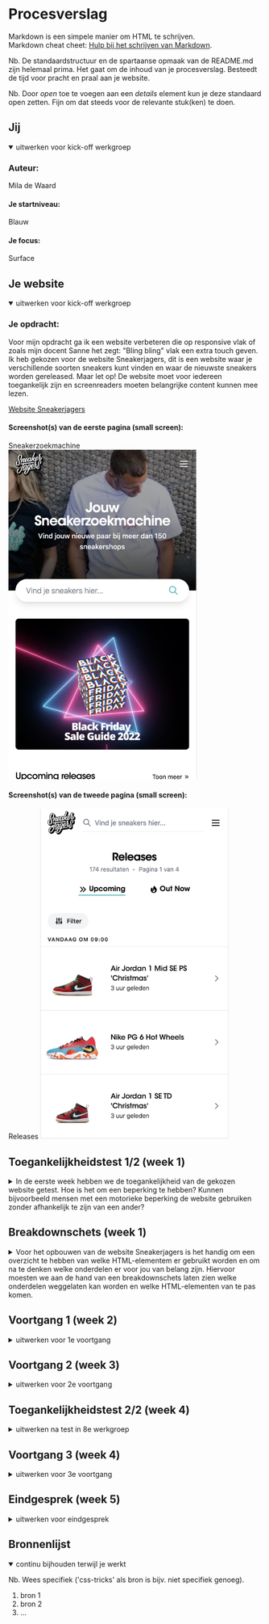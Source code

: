 # Procesverslag
Markdown is een simpele manier om HTML te schrijven.  
Markdown cheat cheet: [Hulp bij het schrijven van Markdown](https://github.com/adam-p/markdown-here/wiki/Markdown-Cheatsheet).

Nb. De standaardstructuur en de spartaanse opmaak van de README.md zijn helemaal prima. Het gaat om de inhoud van je procesverslag. Besteedt de tijd voor pracht en praal aan je website.

Nb. Door *open* toe te voegen aan een *details* element kun je deze standaard open zetten. Fijn om dat steeds voor de relevante stuk(ken) te doen.





## Jij

<details open>
  <summary>uitwerken voor kick-off werkgroep</summary>

  ### Auteur:
  Mila de Waard

  #### Je startniveau:
  Blauw

  #### Je focus:
  Surface
 
</details>





## Je website

<details open>
  <summary>uitwerken voor kick-off werkgroep</summary>

  ### Je opdracht:
  Voor mijn opdracht ga ik een website verbeteren die op responsive vlak of zoals mijn docent Sanne het zegt: "Bling bling" vlak een extra touch geven. Ik heb gekozen voor de website Sneakerjagers, dit is een website waar je verschillende soorten sneakers kunt vinden en waar de nieuwste sneakers worden gereleased. 
  Maar let op! De website moet voor iedereen toegankelijk zijn en screenreaders moeten belangrijke content kunnen mee lezen.

  <a href= "https://www.sneakerjagers.com">Website Sneakerjagers</a>

  #### Screenshot(s) van de eerste pagina (small screen): 
  Sneakerzoekmachine 
  <img src="readme-images/startscherm.png" width="375px" alt="omschrijving van de pagina">

  #### Screenshot(s) van de tweede pagina (small screen):
  Releases
  <img src="readme-images/tweede-scherm.png" width="375px" alt="omschrijving van de pagina">
 
</details>



## Toegankelijkheidstest 1/2 (week 1)

<details>
  <summary>In de eerste week hebben we de toegankelijkheid van de gekozen website getest. Hoe is het om een beperking te hebben? Kunnen bijvoorbeeld mensen met een motorieke beperking de website gebruiken zonder afhankelijk te zijn van een ander?</summary>
  

  ### Bevindingen
  Lijst met je bevindingen die in de test naar voren kwamen:
  

  #### Screenreader
  De Sneakerjagers website heeft veel Engelse termen wat er voor zorgt dat een Nederlandstalige screenreader een aantal Engelse woorden verkeerd uitspreekt.

  Aangezien de website grotendeels uit Engels bestaat zou het niet veel uitmaken als de screenreading in het Engels is in plaats van Nederlands. Het enige probleem dan zou zijn is dat de titel niet goed wordt uitgesproken... en die is vrij belangrijk. 


  #### Muis en Toetsenbord 
  Met de TAB knop ga je van links naar rechts de webpagina door. Het kost een hoop tijd omdat je langs alle koppen, butons en links gaat. Gelukkig is er aan het begin een optie om de toolbar te skippen, maar dat is het dan ook wel.
  Het zou handig zijn als je aan het einde niet langs alle links hoeft, want die zijn niet heel belanrgijk.


  #### Motoriek (shocks, elastiekjes)
  Bij de motoriek oefening kwam ik er achter dat het heel lastig is om op meerdere dingen te gelijk te focussen. Je kunt geen 100% concentratie leggen op het typen of in dit geval op de ballon die ondertussen in de lucht gehouden moest worden. 

  Naast de ballon was er ook een apparaat die je kon laten voelen hoe het kan zijn als je Parkinson hebt. Je kreeg een schok toegediend terwijl je probeerde de website te gebruiken. Wat ik merkte is dat iets langzaams uitvoeren lastiger is dan wanneer je iets snel wilt gaan doen. Bijvoorbeeld met typen, als je langzaam typt duurt het langer voordat je de juiste toets hebt geraakt, omdat de focus dan meer op het trillen van het arm lag dan op het typen. Maar als je sneller probeerde te typen dan maak je wel weer vaker een typefout, en dat kost ook tijd. 
  Een oplossing zou zijn een goede typecursus doen. 

  Dan waren er ook elastiekjes die je om je vinger kon doen. Typen met beperkte vingers voelt heel onwennig aan het begin, maar daar kun je wel aan wennen. Het hangt er natuurlijk wel van af aan welke vinger(s) je een motorieke belemmering hebt.


  #### Visueel (brillen, contrast, kleurenblind, dark/light). 
  Met de verschillende testbrillen werd er steeds een stuk van je zicht afgeschermd. Het vervelende is dat je meer focus moet leggen op hetgeen waar je wel nog zicht op hebt, hierdoor raak je sneller vermoeid in het hoofd of krijg je zelfs hoofdpijn.

  Verder heeft de Sneakerjagers website geen darkmode optie en voor kleurenblinden kan het zijn dat je sneakers koopt met en een bepaalde "kleur" combinatie die jij als kleurenblinden als mooi ervaart, maar voor een ander er daadwerkelijk anders uitzien. 
</details>



## Breakdownschets (week 1)

<details>
  <summary>Voor het opbouwen van de website Sneakerjagers is het handig om een overzicht te hebben van welke HTML-elementem er gebruikt worden en om na te denken welke onderdelen er voor jou van belang zijn. Hiervoor moesten we aan de hand van een breakdownschets laten zien welke onderdelen weggelaten kan worden en welke HTML-elementen van te pas komen.</summary>

  ### de hele pagina: 
  <img src="readme-images/breakdownschets-sneakerjagers.png" width="375px" alt="breakdown van de hele pagina">

  ### dynamisch deel (bijv menu): 
  <img src="readme-images/menu.sneakerjagers.png" width="375px" alt="breakdown van een dynamisch deel">
</details>





## Voortgang 1 (week 2)

<details>
  <summary>uitwerken voor 1e voortgang</summary>

  ### Stand van zaken
  hier dit ging goed & dit was lastig (neem ook screenshots op van delen van je website en code)


  ### Agenda voor meeting
  samen met je groepje opstellen

  | student 1      | student 2          | student 3    | student 4        |
  | ---            | ---                | ---          | ---              |
  | dit bespreken  | en dit             | en ik dit    | en dan ik dat    |
  | en dat ook nog | dit als er tijd is | nog een punt | dit wil ik zeker |
  | ...            | ...                | ...          | ...              |


  ### Verslag van meeting
  hier na afloop snel de uitkomsten van de meeting vastleggen

  - punt 1
  - punt 2
  - nog een punt
  - ...

</details>





## Voortgang 2 (week 3)

<details>
  <summary>uitwerken voor 2e voortgang</summary>

  ### Stand van zaken
  hier dit ging goed & dit was lastig (neem ook screenshots op van delen van je website en code)


  ### Agenda voor meeting
  samen met je groepje opstellen

  | student 1      | student 2          | student 3    | student 4        |
  | ---            | ---                | ---          | ---              |
  | dit bespreken  | en dit             | en ik dit    | en dan ik dat    |
  | en dat ook nog | dit als er tijd is | nog een punt | dit wil ik zeker |
  | ...            | ...                | ...          | ...              |


  ### Verslag van meeting
  hier na afloop snel de uitkomsten van de meeting vastleggen

  - punt 1
  - punt 2
  - nog een punt
- ...

</details>





## Toegankelijkheidstest 2/2 (week 4)

<details>
  <summary>uitwerken na test in 8e werkgroep</summary>

  ### Bevindingen
  Lijst met je bevindingen die in de test naar voren kwamen (geef ook aan wat er verbeterd is):

  #### Screenreader
  Hier korte omschrijving (met indien nodig afbeeldingen)

  Hier een omschrijving van hoe het opgelost kan worden (met indien nodig afbeeldingen)


  #### Muis en Toetsenbord 
  Hier korte omschrijving (met indien nodig afbeeldingen)

  Hier een omschrijving van hoe het opgelost kan worden (met indien nodig afbeeldingen)


  #### Motoriek (shocks, elastiekjes)
  Hier korte omschrijving (met indien nodig afbeeldingen)

  Hier een omschrijving van hoe het opgelost kan worden (met indien nodig afbeeldingen)


  #### Visueel (brillen, contrast, kleurenblind, dark/light). 
  Hier korte omschrijving (met indien nodig afbeeldingen)

  Hier een omschrijving van hoe het opgelost kan worden (met indien nodig afbeeldingen)

</details>





## Voortgang 3 (week 4)

<details>
  <summary>uitwerken voor 3e voortgang</summary>

  ### Stand van zaken
  hier dit ging goed & dit was lastig (neem ook screenshots op van delen van je website en code)


  ### Agenda voor meeting
  samen met je groepje opstellen

  | student 1      | student 2          | student 3    | student 4        |
  | ---            | ---                | ---          | ---              |
  | dit bespreken  | en dit             | en ik dit    | en dan ik dat    |
  | en dat ook nog | dit als er tijd is | nog een punt | dit wil ik zeker |
  | ...            | ...                | ...          | ...              |


  ### Verslag van meeting
  hier na afloop snel de uitkomsten van de meeting vastleggen

  - punt 1
  - punt 2
  - nog een punt
  - ...

</details>





## Eindgesprek (week 5)

<details>
  <summary>uitwerken voor eindgesprek</summary>

  ### Je uitkomst - karakteristiek screenshots:
  <img src="readme-images/dummy-plaatje.jpg" width="375px" alt="uitomst opdracht 1">


  ### Dit ging goed/Heb ik geleerd: 
  Korte omschrijving met plaatjes

  <img src="readme-images/dummy-plaatje.jpg" width="375px" alt="top">


  ### Dit was lastig/Is niet gelukt:
  Korte omschrijving met plaatjes

  <img src="readme-images/dummy-plaatje.jpg" width="375px" alt="bummer">
</details>





## Bronnenlijst

<details open>
  <summary>continu bijhouden terwijl je werkt</summary>

  Nb. Wees specifiek ('css-tricks' als bron is bijv. niet specifiek genoeg).

  1. bron 1
  2. bron 2
  3. ...

</details>